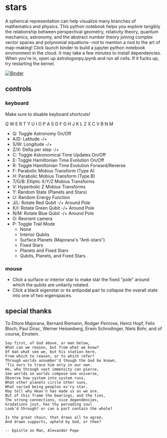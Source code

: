 # stars

A spherical representation can help visualize many branches of mathematics and physics. This python notebook helps you explore tangibly the relationship between perspectival geometry, relativity theory, quantum mechanics, astronomy, and the abstract number theory joining complex vector spaces and polynomial equations--not to mention a nod to the art of map-making! Click launch binder to build a jupyter python notebook environment in the cloud. It may take a few minutes to install dependencies. When you're in, open up astrologonpy.ipynb and run all cells. If it fucks up, try restarting the kernel. 

[![Binder](https://mybinder.org/badge.svg)](https://mybinder.org/v2/gh/heyredhat/stars/master)

## controls

### keyboard

Make sure to disable keyboard shortcuts!

Q W E R T Y U I O P
 A S D F G H J K L
  Z X C V B N M
  
- Q: Toggle Astronomy On/Off
- A/D: Latitude -/+
- S/W: Longitude -/+
- Z/X: Delta per step -/+
- C: Toggle Astronomical Time Updates On/Off
- E: Toggle Hamiltonian Time Evolution On/Off
- R: Toggle Hamiltonian Time Evolution Forward/Reverse
- F: Parabolic Mobius Transform (Type A)
- H: Parabolic Mobius Transform (Type B)
- T/G/B: Elliptic X/Y/Z Mobius Transforms
- V: Hyperbolic Z Mobius Transforms
- Y: Random State (Planets and Stars)
- U: Random Energy Function
- J/L: Rotate Red Qubit -/+ Around Pole
- K/I: Rotate Green Qubit -/+ Around Pole
- N/M: Rotate Blue Qubit -/+ Around Pole
- O: Reorient camera
- P: Toggle Trail Mode 
    - None
    - Interior Qubits 
    - Surface Planets (Majorana's "Anti-stars")
    - Fixed Stars 
    - Planets and Fixed Stars
    - Qubits, Planets, and Fixed Stars

### mouse

- Click a surface or interior star to make star the fixed "pole" around which the qubits are unitarily rotated.
- Click a black eigenstar or its antipodal pair to collapse the overall state into one of two eigenspaces.

## special thanks

To Ettore Majorana, Bernard Riemann, Rodger Penrose, Heinz Hopf, Felix Bloch, Paul Dirac, Werner Heisenberg, Erwin Schrodinger, Niels Bohr, and of course, Einstein.

```
Say first, of God above, or man below, 
What can we reason, but from what we know? 
Of man what see we, but his station here, 
From which to reason, or to which refer? 
Through worlds unnumber'd though the God be known, 
'Tis ours to trace him only in our own. 
He, who through vast immensity can pierce, 
See worlds on worlds compose one universe, 
Observe how system into system runs, 
What other planets circle other suns, 
What varied being peoples ev'ry star, 
May tell why Heav'n has made us as we are. 
But of this frame the bearings, and the ties, 
The strong connections, nice dependencies, 
Gradations just, has thy pervading soul 
Look'd through? or can a part contain the whole? 

Is the great chain, that draws all to agree, 
And drawn supports, upheld by God, or thee? 

-- Epistle on Man, Alexander Pope
```
